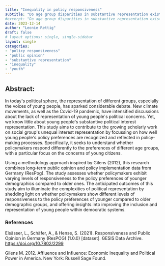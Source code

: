 ```yaml
---
title: "Inequality in policy responsiveness"
subtitle: "Do age group disparities in substantive representation exist?"
#excerpt: "Do age group disparities in substantive representation exist?"
date: 2023-12-14
author: "Leonie Rettig"
draft: false
# layout options: single, single-sidebar
layout: single
categories:
- "policy responsiveness"
- "public opinion"
- "substantive representation"
- "inequality"
- "youth"
---
```

## Abstract: 

In today's political sphere, the representation of different groups, especially the voices of young people, has sparked considerable debate. New climate movements, as well as the Covid-19 pandemic, have intensified discussions about the lack of representation of young people's political concerns. Yet, we know little about young people's substantive political interest representation. This study aims to contribute to the growing scholarly work on social group's unequal interest representation by focussing on how well young people's policy preferences are recognized and reflected in policy-making processes. Specifically, it seeks to understand whether policymakers respond differently to the preferences of different age groups, with a particular focus on the concerns of young citizens.  
  
Using a methodology approach inspired by Gilens (2012), this research combines long-term public opinion and policy implementation data from Germany (ResPog). The study assesses whether policymakers exhibit varying levels of responsiveness to the policy preferences of younger demographics compared to older ones. The anticipated outcomes of this study aim to illuminate the complexities of political representation by shedding light on whether policymakers show different levels of responsiveness to the policy preferences of younger compared to older demographic groups, and offering insights into improving the inclusion and representation of young people within democratic systems.


### References
Elsässer, L., Schäfer, A., & Hense, S. (2021). Responsiveness and Public Opinion in Germany (ResPOG) (1.0.0) [dataset]. GESIS Data Archive. https://doi.org/10.7802/2299

Gilens M. 2012. Affluence and Influence: Economic Inequality and Political Power in America. New York: Russell Sage Found.



